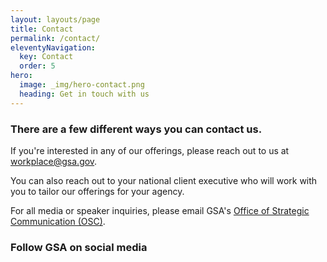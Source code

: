 ```yaml
---
layout: layouts/page
title: Contact
permalink: /contact/
eleventyNavigation:
  key: Contact
  order: 5
hero:
  image: _img/hero-contact.png
  heading: Get in touch with us
---
```


### There are a few different ways you can contact us.

If you're interested in any of our offerings, please reach out to us at [workplace@gsa.gov](mailto:workplace@gsa.gov).

You can also reach out to your national client executive who will work with you to tailor our offerings for your agency.

For all media or speaker inquiries, please email GSA's [Office of Strategic Communication (OSC)](https://www.gsa.gov/about-us/organization/office-of-strategic-communication).

### Follow GSA on social media

